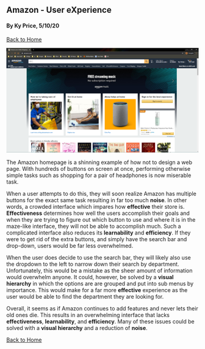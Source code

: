 ## Amazon - User eXperience
#### By Ky Price, 5/10/20

[Back to Home](../)

![alt text](../assets/amazon_home.PNG "Amazon Homepage")

The Amazon homepage is a shinning example of how not to design a web page. With hundreds of buttons on screen at once, performing otherwise simple tasks such as shopping for a pair of headphones is now miserable task.

When a user attempts to do this, they will soon realize Amazon has multiple buttons for the exact same task resulting in far too much **noise**. In other words, a crowded interface which impares how **effective** their store is. **Effectiveness** determines how well the users accomplish their goals and when they are trying to figure out which button to use and where it is in the maze-like interface, they will not be able to accomplish much. Such a complicated interface also reduces its **learnability** and **efficiency**. If they were to get rid of the extra buttons, and simply have the search bar and drop-down, users would be far less overwhelmed.

When the user does decide to use the search bar, they will likely also use the dropdown to the left to narrow down their search by department. Unfortunately, this would be a mistake as the sheer amount of information would overwhelm anyone. It could, however, be solved by a **visual hierarchy** in which the options are are grouped and put into sub menus by importance. This would make for a far more **effective** experience as the user would be able to find the department they are looking for.

Overall, it seems as if Amazon continues to add features and never lets their old ones die. This results in an overwhelming interface that lacks **effectiveness**, **learnability**, and **efficiency**. Many of these issues could be solved with a **visual hierarchy** and a reduction of **noise**.

[Back to Home](../)

